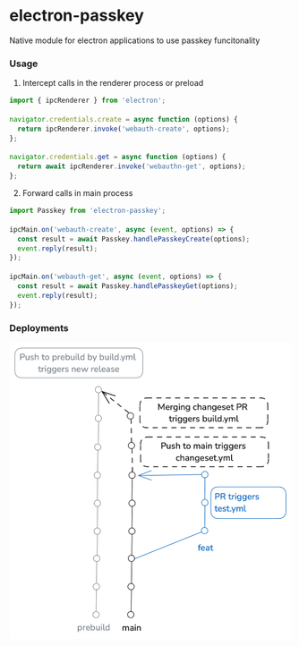 # electron-passkey

Native module for electron applications to use passkey funcitonality

### Usage

1) Intercept calls in the renderer process or preload
```js
import { ipcRenderer } from 'electron';

navigator.credentials.create = async function (options) {
  return ipcRenderer.invoke('webauth-create', options);
};

navigator.credentials.get = async function (options) {
  return await ipcRenderer.invoke('webauthn-get', options);
};
```

2) Forward calls in main process

```js
import Passkey from 'electron-passkey';

ipcMain.on('webauth-create', async (event, options) => {
  const result = await Passkey.handlePasskeyCreate(options);
  event.reply(result);
});

ipcMain.on('webauth-get', async (event, options) => {
  const result = await Passkey.handlePasskeyGet(options);
  event.reply(result);
});
```

### Deployments

![Deployments](Deployment.png "Deplyoments")